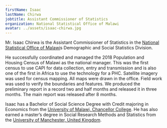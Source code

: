 ```yaml
---
firstName: Isaac
lastName: Chirwa
jobtitle: Assistant Commissioner of Statistics
organization: National Statistical Office of Malawi
avatar: ../assets/isaac-chirwa.jpg
---
```


Mr. Isaac Chirwa is the Assistant Commissioner of Statistics in the
[National Statistical Office of Malawi](http://www.nsomalawi.mw/)s Demographic
and Social Statistics Division.

He successfully coordinated and managed the 2018 Population and Housing Census
of Malawi as the national manager. This was the first census to use CAPI for
data collection, entry and transmission and is also one of the first in Africa
to use the technology for a PHC. Satellite imagery was used for census mapping.
All maps were drawn in the office. Field work was used to verify the boundaries
and features. We produced the preliminary report in a record two and half months
and released it in three months. The main report was released after 8 months.

Isaac has a Bachelor of Social Science Degree with Credit majoring in Economics
from the [University of Malawi, Chancellor College](https://www.cc.ac.mw/). He
has also earned a master’s degree in Social Research Methods and Statistics from
the [University of Manchester, United Kingdom](https://www.manchester.ac.uk/).
